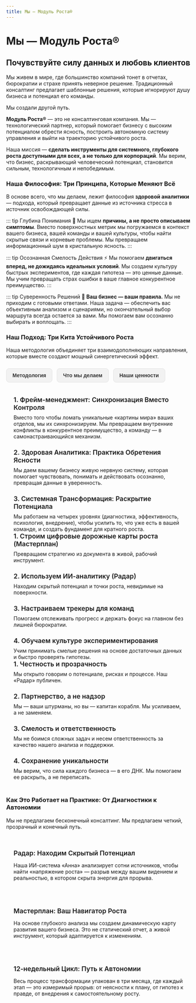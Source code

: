 ```yaml
---
title: Мы — Модуль Роста®
---
```


<script setup>
import { ref } from 'vue'
const activeTab = ref('methodology')
</script>

# Мы — Модуль Роста®

## Почувствуйте силу данных и любовь клиентов

Мы живем в мире, где большинство компаний тонет в отчетах, бюрократии и страхе принять неверное решение. Традиционный консалтинг предлагает шаблонные решения, которые игнорируют душу бизнеса и потенциал его команды.

Мы создали другой путь.

**Модуль Роста®** — это не консалтинговая компания. Мы — технологический партнер, который помогает бизнесу с высоким потенциалом обрести ясность, построить автономную систему управления и выйти на траекторию устойчивого роста.

Наша миссия — **сделать инструменты для системного, глубокого роста доступными для всех, а не только для корпораций**. Мы верим, что бизнес, раскрывающий человеческий потенциал, становится сильным, технологичным и непобедимым.

### Наша Философия: Три Принципа, Которые Меняют Всё

В основе всего, что мы делаем, лежит философия **здоровой аналитики** — подхода, который превращает данные из источника стресса в источник освобождающей силы.

::: tip Глубина Понимания 🎯
Мы ищем **причины, а не просто описываем симптомы**. Вместо поверхностных метрик мы погружаемся в контекст вашего бизнеса, вашей команды и вашей культуры, чтобы найти скрытые связи и корневые проблемы. Мы превращаем информационный шум в кристальную ясность.
:::

::: tip Осознанная Смелость Действия ⚡
Мы помогаем **двигаться вперед, не дожидаясь идеальных условий**. Мы создаем культуру быстрых экспериментов, где каждая гипотеза — это ценные данные. Мы учим превращать страх ошибки в ваше главное конкурентное преимущество.
:::

::: tip Суверенность Решений 👑
**Ваш бизнес — ваши правила.** Мы не приходим с готовыми ответами. Наша задача — обеспечить вас объективным анализом и сценариями, но окончательный выбор маршрута всегда остается за вами. Мы помогаем вам осознанно выбирать и воплощать.
:::

### Наш Подход: Три Кита Устойчивого Роста

Наша методология объединяет три взаимодополняющих направления, которые вместе создают мощный синергетический эффект.

<div class="tabs">
  <button :class="{ active: activeTab === 'methodology' }" @click="activeTab = 'methodology'">Методология</button>
  <button :class="{ active: activeTab === 'actions' }" @click="activeTab = 'actions'">Что мы делаем</button>
  <button :class="{ active: activeTab === 'values' }" @click="activeTab = 'values'">Наши ценности</button>
</div>

<div class="tab-content">
  <div v-if="activeTab === 'methodology'">
    <h4>1. Фрейм-менеджмент: Синхронизация Вместо Контроля</h4>
    <p>Вместо того чтобы ломать уникальные «картины мира» ваших отделов, мы их синхронизируем. Мы превращаем внутренние конфликты в конкурентное преимущество, а команду — в самонастраивающийся механизм.</p>
    <h4>2. Здоровая Аналитика: Практика Обретения Ясности</h4>
    <p>Мы даем вашему бизнесу живую нервную систему, которая помогает чувствовать, понимать и действовать осознанно, превращая данные в уверенность.</p>
    <h4>3. Системная Трансформация: Раскрытие Потенциала</h4>
    <p>Мы работаем на четырех уровнях (диагностика, эффективность, психология, внедрение), чтобы усилить то, что уже есть в вашей команде, и создать фундамент для кратного роста.</p>
  </div>
  <div v-if="activeTab === 'actions'">
    <h4>1. Строим цифровые дорожные карты роста (Мастерплан)</h4>
    <p>Превращаем стратегию из документа в живой, рабочий инструмент.</p>
    <h4>2. Используем ИИ-аналитику (Радар)</h4>
    <p>Находим скрытый потенциал и точки роста, невидимые на поверхности.</p>
    <h4>3. Настраиваем трекеры для команд</h4>
    <p>Помогаем отслеживать прогресс и держать фокус на главном без лишней бюрократии.</p>
    <h4>4. Обучаем культуре экспериментирования</h4>
    <p>Учим принимать смелые решения на основе достаточных данных и быстро проверять гипотезы.</p>
  </div>
  <div v-if="activeTab === 'values'">
    <h4>1. Честность и прозрачность</h4>
    <p>Мы открыто говорим о потенциале, рисках и процессе. Наш «Радар» публичен.</p>
    <h4>2. Партнерство, а не надзор</h4>
    <p>Мы — ваши штурманы, но вы — капитан корабля. Мы усиливаем, а не заменяем.</p>
    <h4>3. Смелость и ответственность</h4>
    <p>Мы не боимся сложных задач и несем ответственность за качество нашего анализа и поддержки.</p>
    <h4>4. Сохранение уникальности</h4>
    <p>Мы верим, что сила каждого бизнеса — в его ДНК. Мы помогаем ее раскрыть, а не переписать.</p>
  </div>
</div>

### Как Это Работает на Практике: От Диагностики к Автономии

Мы не предлагаем бесконечный консалтинг. Мы предлагаем четкий, прозрачный и конечный путь.

<div class="grid cards">
  <div class="card">
    <h4>Радар: Находим Скрытый Потенциал</h4>
    <p>Наша ИИ-система «Анна» анализирует сотни источников, чтобы найти «напряжение роста» — разрыв между вашим видением и реальностью, в котором скрыта энергия для прорыва.</p>
  </div>
  <div class="card">
    <h4>Мастерплан: Ваш Навигатор Роста</h4>
    <p>На основе глубокого анализа мы создаем динамическую карту развития вашего бизнеса. Это не статический отчет, а живой инструмент, который адаптируется к изменениям.</p>
  </div>
  <div class="card">
    <h4>12-недельный Цикл: Путь к Автономии</h4>
    <p>Весь процесс трансформации упакован в три месяца, где каждый этап — это измеримый прорыв: от неясности к плану, от гипотез к правде, от внедрения к самостоятельному росту.</p>
  </div>
</div>

<style>
/* --- ОБЩИЕ СТИЛИ ДЛЯ ПЕРЕКЛЮЧАТЕЛЕЙ (ТЭБОВ) --- */
.tabs {
  display: flex;
  flex-wrap: wrap;
  gap: 0.75rem;
  margin: 1.5rem 0 1rem;
}

.tabs button {
  padding: 10px 16px;
  border-radius: 8px;
  font-weight: 600;
  font-size: 14px;
  cursor: pointer;
  transition: all 0.25s ease;
  border: 1px solid transparent;
}

/* --- СТИЛИ ДЛЯ СВЕТЛОЙ ТЕМЫ (ПО УМОЛЧАНИЮ) --- */
:root {
  --tabs-button-bg: #f2f2f2;
  --tabs-button-text: #333;
  --tabs-button-border: #e2e2e2;
}
.tabs button {
  background-color: var(--tabs-button-bg);
  color: var(--tabs-button-text);
  border-color: var(--tabs-button-border);
}

/* --- СТИЛИ ДЛЯ ТЕМНОЙ ТЕМЫ --- */
:root.dark {
  --tabs-button-bg: #2a2a2a;
  --tabs-button-text: #adadad;
  --tabs-button-border: #444;
}

/* --- СТИЛИ ДЛЯ АКТИВНОЙ/HOVER КНОПКИ (УНИВЕРСАЛЬНЫЕ) --- */
.tabs button:hover,
.tabs button.active {
  background-color: #C5F946 !important;
  color: #1a2a00 !important;
  border-color: #C5F946 !important;
  font-weight: 700;
  transform: translateY(-2px);
}

.tabs button.active {
  transform: none;
}


/* --- СТИЛИ ДЛЯ КОНТЕНТА И КАРТОЧЕК --- */
.tab-content, .card {
  padding: 1.25rem;
  border-radius: 12px;
  background-color: var(--vp-c-bg-alt);
  border: 1px solid var(--vp-c-divider);
}

.tab-content h4, .card h4 {
  margin-top: 0;
  margin-bottom: 0.5rem; /* Отступ между заголовком и его текстом */
  font-size: 1.1rem;
  font-weight: 600;
  color: var(--vp-c-brand-1);
}

.tab-content p {
  margin: 0;
}

/* Добавляем отступ между блоками "заголовок-текст" */
.tab-content p:not(:last-of-type) {
  margin-bottom: 1.5rem;
}

.grid.cards {
  margin-top: 2rem;
  display: grid;
  grid-template-columns: repeat(auto-fit, minmax(250px, 1fr));
  gap: 1rem;
}
</style>
